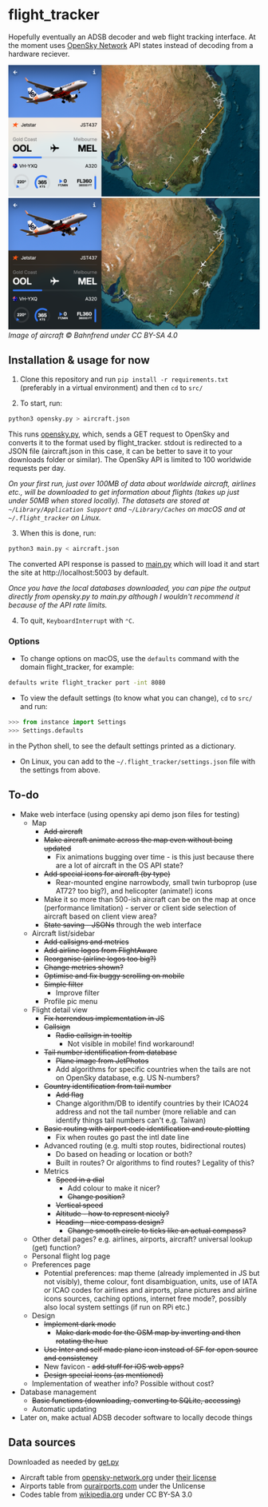 # flight\_tracker

Hopefully eventually an ADSB decoder and web flight tracking interface. At the moment uses [OpenSky Network](https://opensky-network.org) API states instead of decoding from a hardware reciever.

![Demo](demo/demo-light.png#gh-light-mode-only)
![Demo](demo/demo-dark.png#gh-dark-mode-only)
_Image of aircraft © Bahnfrend under CC BY-SA 4.0_

## Installation & usage for now
1. Clone this repository and run `pip install -r requirements.txt` (preferably in a virtual environment) and then `cd` to `src/`

2. To start, run:
```zsh
python3 opensky.py > aircraft.json
```
This runs [opensky.py](src/opensky.py), which, sends a GET request to OpenSky and converts it to the format used by flight\_tracker. stdout is redirected to a JSON file (aircraft.json in this case, it can be better to save it to your downloads folder or similar). The OpenSky API is limited to 100 worldwide requests per day.

_On your first run, just over 100MB of data about worldwide aircraft, airlines etc., will be downloaded to get information about flights (takes up just under 50MB when stored locally). The datasets are stored at `~/Library/Application Support` and `~/Library/Caches` on macOS and at `~/.flight_tracker` on Linux._

3. When this is done, run:
```zsh
python3 main.py < aircraft.json
```
The converted API response is passed to [main.py](src/main.py) which will load it and start the site at http://localhost:5003 by default.

_Once you have the local databases downloaded, you can pipe the output directly from opensky.py to main.py although I wouldn't recommend it because of the API rate limits._

4. To quit, `KeyboardInterrupt` with `⌃C`.

### Options
* To change options on macOS, use the `defaults` command with the domain flight_tracker, for example:
```zsh
defaults write flight_tracker port -int 8080
```

* To view the default settings (to know what you can change), `cd` to `src/` and run:
```python
>>> from instance import Settings
>>> Settings.defaults
```
in the Python shell, to see the default settings printed as a dictionary.

* On Linux, you can add to the `~/.flight_tracker/settings.json` file with the settings from above.

## To-do
* Make web interface (using opensky api demo json files for testing)
    * Map
        * ~~Add aircraft~~
        * ~~Make aircraft animate across the map even without being updated~~
            * Fix animations bugging over time - is this just because there are a lot of aircraft in the OS API state?
        * ~~Add special icons for aircraft (by type)~~
            * Rear-mounted engine narrowbody, small twin turboprop (use AT72? too big?), and helicopter (animate!) icons
        * Make it so more than 500-ish aircraft can be on the map at once (performance limitation) - server or client side selection of aircraft based on client view area?
        * ~~State saving - JSONs~~ through the web interface
    * Aircraft list/sidebar
        * ~~Add callsigns and metrics~~
        * ~~Add airline logos from FlightAware~~
        * ~~Reorganise (airline logos too big?)~~
        * ~~Change metrics shown?~~
        * ~~Optimise and fix buggy scrolling on mobile~~
        * ~~Simple filter~~
            * Improve filter
        * Profile pic menu
    * Flight detail view
        * ~~Fix horrendous implementation in JS~~
        * ~~Callsign~~
            * ~~Radio callsign in tooltip~~
                * Not visible in mobile! find workaround!
        * ~~Tail number identification from database~~
            * ~~Plane image from JetPhotos~~
            * Add algorithms for specific countries when the tails are not on OpenSky database, e.g. US N-numbers?
        * ~~Country identification from tail number~~
            * ~~Add flag~~
            * Change algorithm/DB to identify countries by their ICAO24 address and not the tail number (more reliable and can identify things tail numbers can't e.g. Taiwan)
        * ~~Basic routing with airport code identification and route plotting~~
            * Fix when routes go past the intl date line
        * Advanced routing (e.g. multi stop routes, bidirectional routes)
            * Do based on heading or location or both?
            * Built in routes? Or algorithms to find routes? Legality of this?
        * Metrics
            * ~~Speed in a dial~~
                * Add colour to make it nicer?
                * ~~Change position?~~
            * ~~Vertical speed~~
            * ~~Altitude - how to represent nicely?~~
            * ~~Heading - nice compass design?~~
                * ~~Change smooth circle to ticks like an actual compass?~~
    * Other detail pages? e.g. airlines, airports, aircraft? universal lookup (get) function?
    * Personal flight log page
    * Preferences page
        * Potential preferences: map theme (already implemented in JS but not visibly), theme colour, font disambiguation, units, use of IATA or ICAO codes for airlines and airports, plane pictures and airline icons sources, caching options, internet free mode?, possibly also local system settings (if run on RPi etc.)
    * Design
        * ~~Implement dark mode~~
            * ~~Make dark mode for the OSM map by inverting and then rotating the hue~~
        * ~~Use Inter and self made plane icon instead of SF for open source and consistency~~
        * New favicon - ~~add stuff for iOS web apps?~~
        * ~~Design special icons (as mentioned)~~
    * Implementation of weather info? Possible without cost?
* Database management
    * ~~Basic functions (downloading, converting to SQLite, accessing)~~
    * Automatic updating
* Later on, make actual ADSB decoder software to locally decode things

## Data sources
Downloaded as needed by [get.py](src/get.py)
* Aircraft table from [opensky-network.org](https://opensky-network.org/datasets/metadata) under [their license](https://opensky-network.org/datasets/LICENSE.txt)
* Airports table from [ourairports.com](https://ourairports.com/data) under the Unlicense
* Codes table from [wikipedia.org](https://en.wikipedia.org/wiki/List_of_airline_codes) under CC BY-SA 3.0
